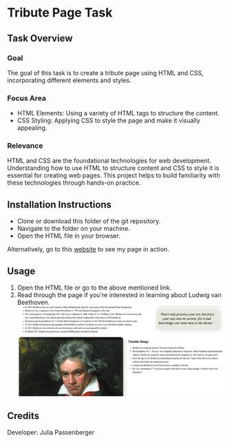 # Tribute Page Task

## Task Overview

### Goal
The goal of this task is to create a tribute page using HTML and CSS, incorporating different elements and styles.

### Focus Area
- HTML Elements: Using a variety of HTML tags to structure the content.
- CSS Styling: Applying CSS to style the page and make it visually appealing.


### Relevance
HTML and CSS are the foundational technologies for web development. Understanding how to use HTML to structure content and CSS to style it is essential for creating web pages. This project helps to build familiarity with these technologies through hands-on practice.


## Installation Instructions
- Clone or download this folder of the git repository.
- Navigate to the folder on your machine.
- Open the HTML file in your browser.

Alternatively, go to this [website](https://html-preview.github.io/?url=https://github.com/juliapassenberger/codingTasks/blob/main/Tribute%20Page/tribute.html) to see my page in action. 


## Usage
1. Open the HTML file or go to the above mentioned link.
2. Read through the page if you're interested in learning about Ludwig van Beethoven.   
   ![tribute page](tribute-page.png)


## Credits
Developer: Julia Passenberger
